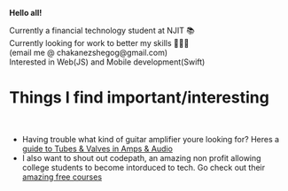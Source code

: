 <b>Hello all!</b>
<p>
  Currently a financial technology student at NJIT 📚<br>
  Currently looking for work to better my skills 👨🏾‍💻 <br>
  (email me @ chakanezshegog@gmail.com)<br>
  Interested in Web(JS) and Mobile development(Swift)<br>
</p>

<p>
  <h1>Things I find important/interesting</h1><br>
  <ul>
  <li> Having trouble what kind of guitar amplifier youre looking for? Heres a <a href="https://spartanmusic.co.uk/blogs/smblog/beginner-guide-to-tubes-valves-in-amps-audio"> guide to Tubes & Valves in Amps & Audio</a> </li>
  <li> I also want to shout out codepath, an amazing non profit allowing college students to become intorduced to tech. Go check out their  <a href="https://codepath.org"> amazing free courses
  </li>
   
  </ul>
</p>
